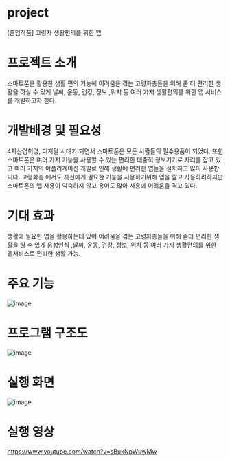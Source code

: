 # project
[졸업작품] 고령자 생활편의를 위한 앱

# 프로젝트 소개
스마트폰을 활용한 생활 편의 기능에 어려움을 겪는 고령화층들을 위해 좀 더 편리한 생활을 하실 수 있게 날씨, 운동, 건강, 정보 ,위치 등 여러 가지 생활편의를 위한 앱 서비스를 개발하고자 한다.

# 개발배경 및 필요성
4차산업혁명, 디지털 시대가 되면서 스마트폰은 모든 사람들의 필수용품이 되었다. 또한 스마트폰은 여러 가지 기능을 사용할 수 있는 편리한 대중적 정보기기로 자리를 잡고 있고 여러 가지의 어플리케이션 개발로 인해 생활에 편리한 앱들을 설치하고 많이 사용합니다. 고령화층 에서도 자신에게 필요한 기능을 사용하기위해 앱을 깔고 사용하려하지만 스마트폰의 앱 사용이 익숙하지 않고 용어도 많아 사용에 어려움을 겪고 있다.

# 기대 효과
생활에 필요한 앱을 활용하는데 있어 어려움을 겪는 고령차층들을 위해 좀더 편리한 생활을 할 수 있게 음성인식 ,날씨, 운동, 건강, 정보, 위치 등 여러 가지 생활편의를 위한 앱서비스로 편리한 생활 가능.

# 주요 기능
![image](https://user-images.githubusercontent.com/80206614/144618110-4ae01561-811d-4222-a36e-558716c7283f.png)

# 프로그램 구조도
![image](https://user-images.githubusercontent.com/80206614/144618274-4310e344-35db-4e48-9471-3d5b09af5640.png)

# 실행 화면
![image](https://user-images.githubusercontent.com/80206614/144618567-2e44580b-0b6e-4fb6-b729-1a7f5973fd30.png)

# 실행 영상
https://www.youtube.com/watch?v=sBukNpWuwMw
